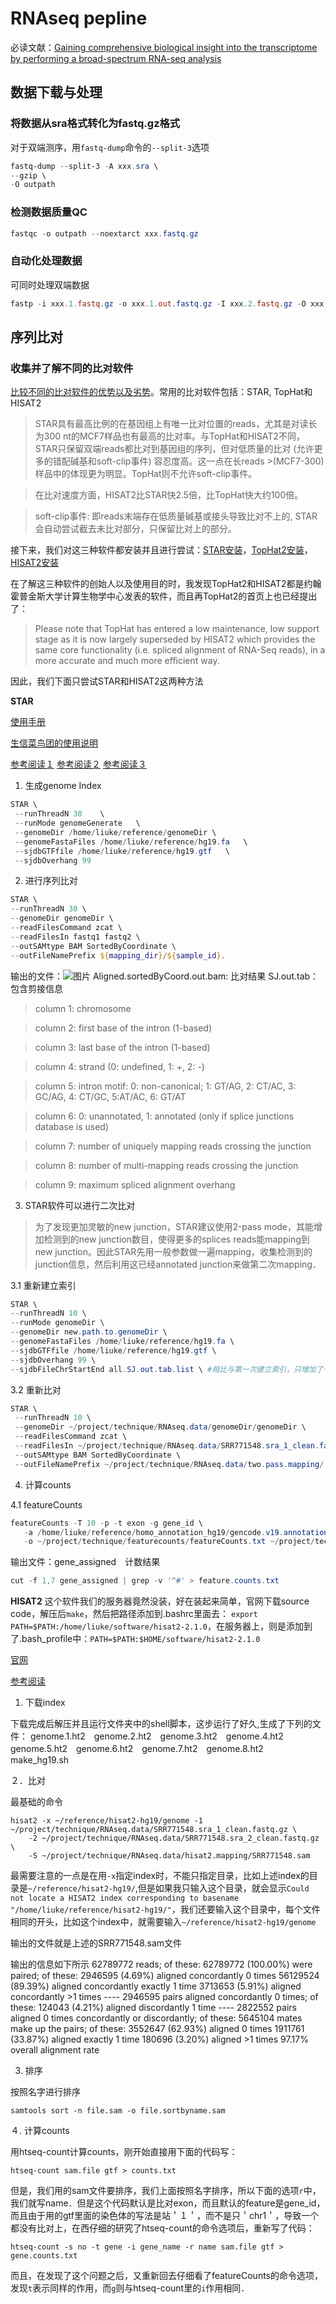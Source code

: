 # RNAseq pepline
必读文献：[Gaining comprehensive biological insight into the transcriptome by performing a broad-spectrum RNA-seq analysis](https://www.nature.com/articles/s41467-017-00050-4)

## 数据下载与处理
### 将数据从sra格式转化为fastq.gz格式
对于双端测序，用`fastq-dump`命令的`--split-3`选项
```powershell
fastq-dump --split-3 -A xxx.sra \
--gzip \
-O outpath 
```
  
### 检测数据质量QC
```powershell
fastqc -o outpath --noextarct xxx.fastq.gz
```

### 自动化处理数据
可同时处理双端数据
```powershell
fastp -i xxx.1.fastq.gz -o xxx.1.out.fastq.gz -I xxx.2.fastq.gz -O xxx.2.out.fastq.gz
```

## 序列比对

### 收集并了解不同的比对软件
[比较不同的比对软件的优势以及劣势](https://blog.csdn.net/qazplm12_3/article/details/76700045)。常用的比对软件包括：STAR, TopHat和HISAT2
>STAR具有最高比例的在基因组上有唯一比对位置的reads，尤其是对读长为300 nt的MCF7样品也有最高的比对率。与TopHat和HISAT2不同，STAR只保留双端reads都比对到基因组的序列，但对低质量的比对 (允许更多的错配碱基和soft-clip事件) 容忍度高。这一点在长reads >(MCF7-300)样品中的体现更为明显。TopHat则不允许soft-clip事件。

>在比对速度方面，HISAT2比STAR快2.5倍，比TopHat快大约100倍。

>soft-clip事件: 即reads末端存在低质量碱基或接头导致比对不上的, STAR会自动尝试截去未比对部分，只保留比对上的部分。

接下来，我们对这三种软件都安装并且进行尝试：[STAR安装](https://github.com/alexdobin/STAR)，[TopHat2安装](http://ccb.jhu.edu/software/tophat/index.shtml)，[HISAT2安装](https://ccb.jhu.edu/software/hisat2/index.shtml)

在了解这三种软件的创始人以及使用目的时，我发现TopHat2和HISAT2都是约翰霍普金斯大学计算生物学中心发表的软件，而且再TopHat2的首页上也已经提出了：
>Please note that TopHat has entered a low maintenance, low support stage as it is now largely superseded by HISAT2 which provides the same core functionality (i.e. spliced alignment of RNA-Seq reads), in a more accurate and much more efficient way.

因此，我们下面只尝试STAR和HISAT2这两种方法

**STAR**

[使用手册](https://github.com/alexdobin/STAR/blob/master/doc/STARmanual.pdf)

[生信菜鸟团的使用说明](http://www.bio-info-trainee.com/727.html)

[参考阅读１](https://www.jianshu.com/p/eca16bf2824e)
[参考阅读２](http://www.bioinfo-scrounger.com/archives/288)
[参考阅读３](http://starsyi.github.io/2016/05/24/SAM%E6%96%87%E4%BB%B6%E6%A0%BC%E5%BC%8F%E8%AF%B4%E6%98%8E/)

1. 生成genome Index

```powershell
STAR \
 --runThreadN 30	\
 --runMode genomeGenerate	\
 --genomeDir /home/liuke/reference/genomeDir \
 --genomeFastaFiles /home/liuke/reference/hg19.fa	\
 --sjdbGTFfile /home/liuke/reference/hg19.gtf	\
 --sjdbOverhang 99
```

2. 进行序列比对

```powershell
STAR \
--runThreadN 30 \
--genomeDir genomeDir \
--readFilesCommand zcat \
--readFilesIn fastq1 fastq2 \
--outSAMtype BAM SortedByCoordinate \
--outFileNamePrefix ${mapping_dir}/${sample_id}. 
```
输出的文件：![图片](http://imglf5.nosdn0.126.net/img/SWliemNmRGVaVmtnZE1GNnkzREpEV2tmWmkxS0NuZkFvcDVUT2pxMEROamEwNWMwdVNSL0hBPT0.png?imageView&thumbnail=1680x0&quality=96&stripmeta=0)
Aligned.sortedByCoord.out.bam: 比对结果
SJ.out.tab：包含剪接信息

>column 1: chromosome

>column 2: first base of the intron (1-based)

>column 3: last base of the intron (1-based)

>column 4: strand (0: undefined, 1: +, 2: -)

>column 5: intron motif: 0: non-canonical; 1: GT/AG, 2: CT/AC, 3: GC/AG, 4: CT/GC, 5:AT/AC, 6: GT/AT

>column 6: 0: unannotated, 1: annotated (only if splice junctions database is used)

>column 7: number of uniquely mapping reads crossing the junction

>column 8: number of multi-mapping reads crossing the junction

>column 9: maximum spliced alignment overhang


3. STAR软件可以进行二次比对

>为了发现更加灵敏的new junction，STAR建议使用2-pass mode，其能增加检测到的new junction数目，使得更多的splices reads能mapping到new junction。因此STAR先用一般参数做一遍mapping，收集检测到的junction信息，然后利用这已经annotated junction来做第二次mapping．

3.1 重新建立索引

```powershell
STAR \
--runThreadN 10 \
--runMode genomeDir \
--genomeDir new.path.to.genomeDir \
--genomeFastaFiles /home/liuke/reference/hg19.fa \
--sjdbGTFfile /home/liuke/reference/hg19.gtf \
--sjdbOverhang 99 \
--sjdbFileChrStartEnd all.SJ.out.tab.list \ #相比与第一次建立索引，只增加了一个命令选项，就是把SJ.out.tab文件加入到建立索引中
```

3.2 重新比对

```powershell
STAR \
 --runThreadN 10 \
 --genomeDir ~/project/technique/RNAseq.data/genomeDir/genomeDir \
 --readFilesCommand zcat \
 --readFilesIn ~/project/technique/RNAseq.data/SRR771548.sra_1_clean.fastq.gz ~/project/technique/RNAseq.data/SRR771548.sra_2_clean.fastq.gz \
 --outSAMtype BAM SortedByCoordinate \
 --outFileNamePrefix ~/project/technique/RNAseq.data/two.pass.mapping/
 ```
 
 4. 计算counts
 
 4.1 featureCounts
 ```powershell
featureCounts -T 10 -p -t exon -g gene_id \
	-a /home/liuke/reference/homo_annotation_hg19/gencode.v19.annotation.gtf \
	-o ~/project/technique/featurecounts/featureCounts.txt ~/project/technique/RNAseq.data/two.pass.mapping/Aligned.sortedByCoord.out.bam

```
 输出文件：gene_assigned　计数结果
 
 ```powershell
cut -f 1,7 gene_assigned | grep -v '^#' > feature.counts.txt
 ```
 
**HISAT2**
这个软件我们的服务器竟然没装，好在装起来简单，官网下载source code，解压后`make`，然后把路径添加到.bashrc里面去：
`export PATH=$PATH:/home/liuke/software/hisat2-2.1.0`，在服务器上，则是添加到了.bash_profile中：`PATH=$PATH:$HOME/software/hisat2-2.1.0`

[官网](https://ccb.jhu.edu/software/hisat2/manual.shtml#building-from-source)

[参考阅读](https://www.jianshu.com/p/681e02e7f9af)

1. 下载index

下载完成后解压并且运行文件夹中的shell脚本，这步运行了好久,生成了下列的文件：
genome.1.ht2　genome.2.ht2　genome.3.ht2　genome.4.ht2　genome.5.ht2　genome.6.ht2　genome.7.ht2　genome.8.ht2　make_hg19.sh

２．比对

最基础的命令
```
hisat2 -x ~/reference/hisat2-hg19/genome -1 ~/project/technique/RNAseq.data/SRR771548.sra_1_clean.fastq.gz \
	-2 ~/project/technique/RNAseq.data/SRR771548.sra_2_clean.fastq.gz \
	-S ~/project/technique/RNAseq.data/hisat2.mapping/SRR771548.sam
```
最需要注意的一点是在用`-x`指定index时，不能只指定目录，比如上述index的目录是`~/reference/hisat2-hg19/`,但是如果我只输入这个目录，就会显示`Could not locate a HISAT2 index corresponding to basename "/home/liuke/reference/hisat2-hg19/"`，我们还要输入这个目录中，每个文件相同的开头，比如这个index中，就需要输入`~/reference/hisat2-hg19/genome`
 
输出的文件就是上述的SRR771548.sam文件

输出的信息如下所示
62789772 reads; of these:
  62789772 (100.00%) were paired; of these:
    2946595 (4.69%) aligned concordantly 0 times
    56129524 (89.39%) aligned concordantly exactly 1 time
    3713653 (5.91%) aligned concordantly >1 times
    ----
    2946595 pairs aligned concordantly 0 times; of these:
      124043 (4.21%) aligned discordantly 1 time
    ----
    2822552 pairs aligned 0 times concordantly or discordantly; of these:
      5645104 mates make up the pairs; of these:
        3552647 (62.93%) aligned 0 times
        1911761 (33.87%) aligned exactly 1 time
        180696 (3.20%) aligned >1 times
97.17% overall alignment rate


3. 排序

按照名字进行排序
```
samtools sort -n file.sam -o file.sortbyname.sam
```

４. 计算counts

用htseq-count计算counts，刚开始直接用下面的代码写：
```
htseq-count sam.file gtf > counts.txt
```
但是，我们用的sam文件要排序，我们上面按照名字排序，所以下面的选项`r`中，我们就写name．但是这个代码默认是比对exon，而且默认的feature是gene_id，而且由于用的gtf里面的染色体的写法是站＇１＇，而不是只＇chr1＇，导致一个都没有比对上，在西仔细的研究了htseq-count的命令选项后，重新写了代码：
```
htseq-count -s no -t gene -i gene_name -r name sam.file gtf > gene.counts.txt
```
而且，在发现了这个问题之后，又重新回去仔细看了featureCounts的命令选项，发现`t`表示同样的作用，而`g`则与htseq-count里的`i`作用相同．




















